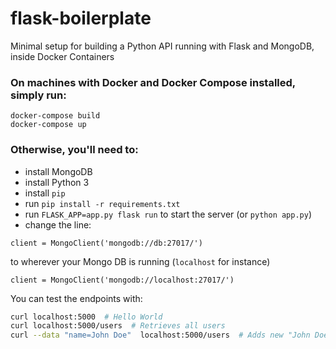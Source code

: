 # flask-boilerplate
Minimal setup for building a Python API running with Flask and MongoDB, inside Docker Containers

### On machines with Docker and Docker Compose installed, simply run:

```
docker-compose build
docker-compose up
```

### Otherwise, you'll need to:

* install MongoDB
* install Python 3
* install `pip`
* run `pip install -r requirements.txt`
* run `FLASK_APP=app.py flask run` to start the server (or `python app.py`)
* change the line:
```
client = MongoClient('mongodb://db:27017/')
```
to wherever your Mongo DB is running (`localhost` for instance)
```
client = MongoClient('mongodb://localhost:27017/')
```

You can test the endpoints with:
```bash
curl localhost:5000  # Hello World
curl localhost:5000/users  # Retrieves all users
curl --data "name=John Doe"  localhost:5000/users  # Adds new "John Doe" user
```
